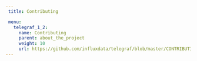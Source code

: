 ```yaml
---
 title: Contributing

 menu:
   telegraf_1_2:
     name: Contributing
     parent: about_the_project
     weight: 10
     url: https://github.com/influxdata/telegraf/blob/master/CONTRIBUTING.md
---
```

